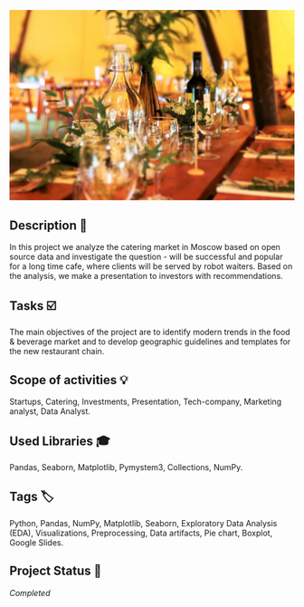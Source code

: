 ![Logo](catering.jpg)

## Description :key:
In this project we analyze the catering market in Moscow based on open source data and investigate the question - will be successful and popular for a long time cafe, where clients will be served by robot waiters. Based on the analysis, we make a presentation to investors with recommendations.

## Tasks :ballot_box_with_check:
The main objectives of the project are to identify modern trends in the food & beverage market and to develop geographic guidelines and templates for the new restaurant chain. 

## Scope of activities :bulb:
Startups, Catering, Investments, Presentation, Tech-company, Marketing analyst, Data Analyst. 

## Used Libraries :mortar_board:
Pandas, Seaborn, Matplotlib, Pymystem3, Collections, NumPy.

## Tags :label:
Python, Pandas, NumPy, Matplotlib, Seaborn, Exploratory Data Analysis (EDA), Visualizations, Preprocessing, Data artifacts, Pie chart, Boxplot, Google Slides.


## Project Status :black_square_button:
_Completed_ 
